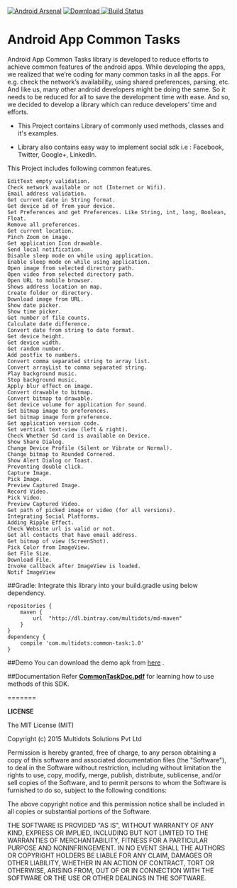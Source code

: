 [![Android Arsenal](https://img.shields.io/badge/Android%20Arsenal-Android%20Common%20Tasks-brightgreen.svg?style=flat)](https://android-arsenal.com/details/1/1676) [ ![Download](https://api.bintray.com/packages/multidots/md-maven/android-common-tasks/images/download.svg) ](https://bintray.com/multidots/md-maven/android-common-tasks/_latestVersion) [![Build Status](https://travis-ci.org/multidots/android-app-common-tasks.svg?branch=master)](https://travis-ci.org/multidots/android-app-common-tasks)

# Android App Common Tasks

Android App Common Tasks library is developed to reduce efforts to achieve common features of the android apps. While developing the apps, we realized that we’re coding for many common tasks in all the apps. For e.g. check the network’s availability, using shared preferences, parsing, etc. And like us, many other android developers might be doing the same. So it needs to be reduced for all to save the development time with ease. And so, we decided to develop a library which can reduce developers’ time and efforts.

- This Project contains Library of commonly used methods, classes and it's examples.

- Library also contains easy way to implement social sdk i.e : Facebook, Twitter, Google+, LinkedIn.

This Project includes following common features.

    EditText empty validation.
    Check network available or not (Internet or Wifi).
    Email address validation.
    Get current date in String format.
    Get device id of from your device.
    Set Preferences and get Preferences. Like String, int, long, Boolean, Float.
    Remove all preferences. 
    Get current location.
    Pinch Zoom on image.
    Get application Icon drawable.
    Send local notification.
    Disable sleep mode on while using application.
    Enable sleep mode on while using application.
    Open image from selected directory path.
    Open video from selected directory path.
    Open URL to mobile browser.
    Shows address location on map.
    Create folder or directory.
    Download image from URL.
    Show date picker.
    Show time picker.
    Get number of file counts.
    Calculate date difference.
    Convert date from string to date format.
    Get device height.
    Get device width.
    Get random number.
    Add postfix to numbers.
    Convert comma separated string to array list.
    Convert arrayList to comma separated string.
    Play background music.
    Stop background music.
    Apply blur effect on image.
    Convert drawable to bitmap.
    Convert bitmap to drawable.
    Get device volume for application for sound.
    Set bitmap image to preferences.
    Get bitmap image form preference.
    Get application version code.
    Set vertical text-view (left & right).
    Check Whether Sd card is available on Device.
    Show Share Dialog.
    Change Device Profile (Silent or Vibrate or Normal).
    Change bitmap to Rounded Cornered.
    Show Alert Dialog or Toast.
    Preventing double click.
    Capture Image.
    Pick Image.
    Preview Captured Image.
    Record Video.
    Pick Video.
    Preview Captured Video.
    Get path of picked image or video (for all versions).
    Integrating Social Platforms.
    Adding Ripple Effect.
    Check Website url is valid or not.
    Get all contacts that have email address.
    Get bitmap of view (ScreenShot).
    Pick Color from ImageView.
    Get File Size.
    Download File.
    Invoke callback after ImageView is loaded.
    Notif ImageView


##Gradle:
Integrate this library into your build.gradle using below dependency.
```
repositories {
    maven {
        url  "http://dl.bintray.com/multidots/md-maven" 
    }
}
dependency {
    compile 'com.multidots:common-task:1.0'
}
```

##Demo
You can download the demo apk from [here](/docs/CommonTaskDemo.apk) .

##Documentation
Refer **[CommonTaskDoc.pdf](/docs/CommonTaskDoc.pdf)** for learning how to use methods of this SDK.

=======

**LICENSE**

The MIT License (MIT)

Copyright (c) 2015 Multidots Solutions Pvt Ltd

Permission is hereby granted, free of charge, to any person obtaining a copy
of this software and associated documentation files (the "Software"), to deal
in the Software without restriction, including without limitation the rights
to use, copy, modify, merge, publish, distribute, sublicense, and/or sell
copies of the Software, and to permit persons to whom the Software is
furnished to do so, subject to the following conditions:

The above copyright notice and this permission notice shall be included in all
copies or substantial portions of the Software.

THE SOFTWARE IS PROVIDED "AS IS", WITHOUT WARRANTY OF ANY KIND, EXPRESS OR
IMPLIED, INCLUDING BUT NOT LIMITED TO THE WARRANTIES OF MERCHANTABILITY,
FITNESS FOR A PARTICULAR PURPOSE AND NONINFRINGEMENT. IN NO EVENT SHALL THE
AUTHORS OR COPYRIGHT HOLDERS BE LIABLE FOR ANY CLAIM, DAMAGES OR OTHER
LIABILITY, WHETHER IN AN ACTION OF CONTRACT, TORT OR OTHERWISE, ARISING FROM,
OUT OF OR IN CONNECTION WITH THE SOFTWARE OR THE USE OR OTHER DEALINGS IN THE
SOFTWARE.
